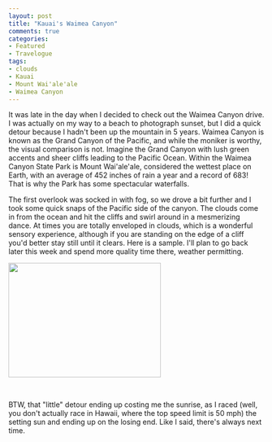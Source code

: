 ```yaml
---
layout: post
title: "Kauai's Waimea Canyon"
comments: true
categories:
- Featured
- Travelogue
tags:
- clouds
- Kauai
- Mount Wai'ale'ale
- Waimea Canyon
---
```

It was late in the day when I decided to check out the Waimea Canyon drive. I was actually on my way to a beach to photograph sunset, but I did a quick detour because I hadn't been up the mountain in 5 years. Waimea Canyon is known as the Grand Canyon of the Pacific, and while the moniker is worthy, the visual comparison is not. Imagine the Grand Canyon with lush green accents and sheer cliffs leading to the Pacific Ocean. Within the Waimea Canyon State Park is Mount Wai'ale'ale, considered the wettest place on Earth, with an average of 452 inches of rain a year and a record of 683! That is why the Park has some spectacular waterfalls.

The first overlook was socked in with fog, so we drove a bit further and I took some quick snaps of the Pacific side of the canyon. The clouds come in from the ocean and hit the cliffs and swirl around in a mesmerizing dance. At times you are totally enveloped in clouds, which is a wonderful sensory experience, although if you are standing on the edge of a cliff you'd better stay still until it clears. Here is a sample. I'll plan to go back later this week and spend more quality time there, weather permitting.

<a href="http://blog.lesterpickerphoto.com/wp-content/uploads/2013/01/A0023790.jpg"><img class="alignnone size-medium wp-image-2565" title="A0023790" src="http://blog.lesterpickerphoto.com/wp-content/uploads/2013/01/A0023790-300x225.jpg" alt="" width="300" height="225"></a>

 

BTW, that "little" detour ending up costing me the sunrise, as I raced (well, you don't actually race in Hawaii, where the top speed limit is 50 mph) the setting sun and ending up on the losing end. Like I said, there's always next time.

 